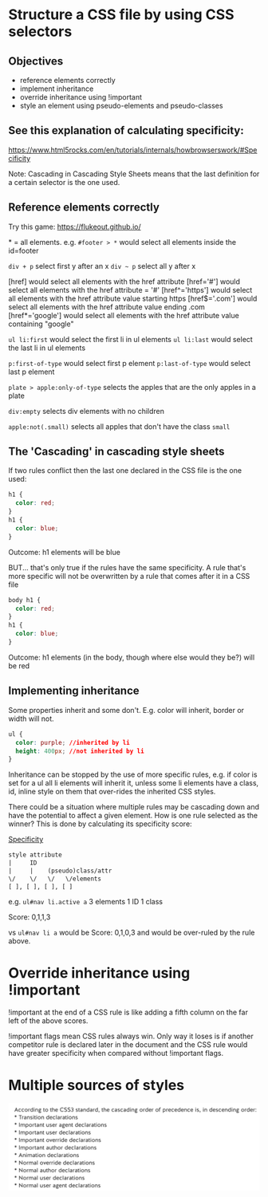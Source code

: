 # Structure a CSS file by using CSS selectors

## Objectives
- reference elements correctly
- implement inheritance
- override inheritance using !important
- style an element using pseudo-elements and pseudo-classes

## See this explanation of calculating specificity:
https://www.html5rocks.com/en/tutorials/internals/howbrowserswork/#Specificity

Note: Cascading in Cascading Style Sheets means that the last definition for a certain selector is the one used.

## Reference elements correctly

Try this game: https://flukeout.github.io/

\* = all elements. e.g. `#footer > *` would select all elements inside the id=footer

`div + p` select first y after an x
`div ~ p` select all y after x

[href] would select all elements with the href attribute
[href='#'] would select all elements with the href attribute = '#'
[href^='https'] would select all elements with the href attribute value starting https
[href$='.com'] would select all elements with the href attribute value ending .com
[href*='google'] would select all elements with the href attribute value containing "google"

`ul li:first` would select the first li in ul elements
`ul li:last` would select the last li in ul elements

`p:first-of-type` would select first p element
`p:last-of-type` would select last p element

`plate > apple:only-of-type` selects the apples that are the only apples in a plate

`div:empty` selects div elements with no children

`apple:not(.small)` selects all apples that don't have the class `small`

## The 'Cascading' in cascading style sheets

If two rules conflict then the last one declared in the CSS file is the one used:

```css
h1 {
  color: red;
}
h1 {
  color: blue;
}
```

Outcome: h1 elements will be blue

BUT... that's only true if the rules have the same specificity. A rule that's more specific will not be overwritten by a rule that comes after it in a CSS file

```css
body h1 {
  color: red;
}
h1 {
  color: blue;
}
```

Outcome: h1 elements (in the body, though where else would they be?) will be red

## Implementing inheritance

Some properties inherit and some don't. E.g. color will inherit, border or width will not.

```css
ul {
  color: purple; //inherited by li
  height: 400px; //not inherited by li
}
```

Inheritance can be stopped by the use of more specific rules, e.g. if color is set for a ul all li elements will inherit it, unless some li elements have a class, id, inline style on them that over-rides the inherited CSS styles.

There could be a situation where multiple rules may be cascading down and have the potential to affect a given element. How is one rule selected as the winner? This is done by calculating its specificity score:

[Specificity](https://css-tricks.com/specifics-on-css-specificity/)
```
style attribute
|     ID
|     |    (pseudo)class/attr
\/    \/   \/   \/elements
[ ], [ ], [ ], [ ]
```
e.g. `ul#nav li.active a`
3 elements
1 ID
1 class

Score: 0,1,1,3

vs `ul#nav li a` would be Score: 0,1,0,3 and would be over-ruled by the rule above.

# Override inheritance using !important

!important at the end of a CSS rule is like adding a fifth column on the far left of the above scores.

!important flags mean CSS rules always win. Only way it loses is if another competitor rule is declared later in the document and the CSS rule would have greater specificity when compared without !important flags.

# Multiple sources of styles

![Image](cascading-order-of-precedence.png)
